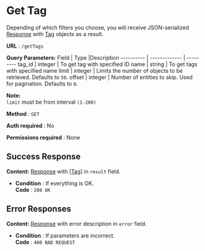 # Get Tag

Depending of which filters you choose, you will receive JSON-serialized [Response](../types/response.md) with [Tag](../types/tag.md) objects as a result.

**URL** : `/getTags`

**Query Parameters:** 
Field | Type |Description
---------- | ------------- | ---------
tag_id | integer | To get tag with specified ID 
name | string | To get tags with specified name 
limit | integer | Limits the number of objects to be retrieved. Defaults to `50`.
offset | integer | Number of entities to skip. Used for pagination. Defaults to `0`.

**Note:**  
`limit` must be from interval `(1-200)`

**Method** : `GET`

**Auth required** : No

**Permissions required** : None

## Success Response

**Content:** [Response](../types/response.md) with [[Tag](../types/tag.md)] in `result` field.

* **Condition** : If everything is OK.  
**Code** : `200 OK`

## Error Responses

**Content:** [Response](../types/response.md) with error description in `error` field.

* **Condition** : If parameters are incorrect.  
**Code** : `400 BAD REQUEST`


